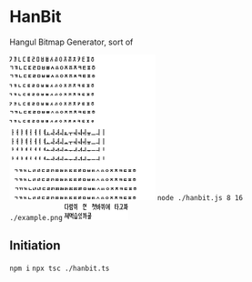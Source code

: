 # HanBit

Hangul Bitmap Generator, sort of

![Source image](example.png)
`node ./hanbit.js 8 16 ./example.png`
![Exported](example-output.png)

## Initiation

`npm i`
`npx tsc ./hanbit.ts`
